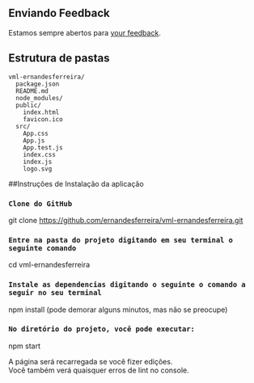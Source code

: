 
## Enviando Feedback

Estamos sempre abertos para [your feedback](https://github.com/facebookincubator/create-react-app/issues).

## Estrutura de pastas

```
vml-ernandesferreira/
  package.json
  README.md
  node_modules/
  public/
    index.html
    favicon.ico
  src/
    App.css
    App.js
    App.test.js
    index.css
    index.js
    logo.svg
```

##Instruções de Instalação da aplicação
### `Clone do GitHub`
git clone https://github.com/ernandesferreira/vml-ernandesferreira.git

### `Entre na pasta do projeto digitando em seu terminal o seguinte comando`
cd vml-ernandesferreira

### `Instale as dependencias digitando o seguinte o comando a seguir no seu terminal`
npm install (pode demorar alguns minutos, mas não se preocupe)

### `No diretório do projeto, você pode executar:`
npm start

A página será recarregada se você fizer edições. <br>
Você também verá quaisquer erros de lint no console.


